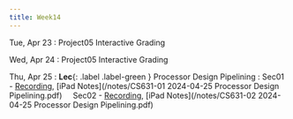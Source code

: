 ```yaml
---
title: Week14
---
```


Tue, Apr 23
: Project05 Interactive Grading

Wed, Apr 24
: Project05 Interactive Grading

Thu, Apr 25
: **Lec**{: .label .label-green } Processor Design Pipelining
: Sec01 - [Recording](https://usfca.zoom.us/rec/share/4qvY7esargmRGfGtuUg47pOJRGryFUITTZNVf0iVjHwtuEQRdT3TY98ZvrpAAopk.-m0wlhVmXzU_Qbnl?startTime=1714057667000),
          [iPad Notes](/notes/CS631-01 2024-04-25 Processor Design Pipelining.pdf)
&nbsp; &nbsp;
Sec02 - [Recording](https://usfca.zoom.us/rec/share/s1cyLfQqo1IEyI_mHMCk1MxfYI_QW2HiVhPFeXiIOt-gFcUriIcji27hfVCgCTU4.zbK6GCv0ggEa2Lnx?startTime=1714081928000),
        [iPad Notes](/notes/CS631-02 2024-04-25 Processor Design Pipelining.pdf)
